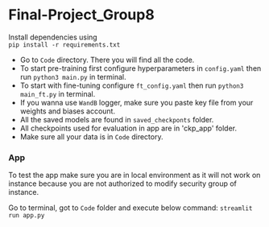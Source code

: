 # Final-Project_Group8

Install dependencies using  
`pip install -r requirements.txt`  

- Go to `Code` directory. There you will find all the code.  
- To start pre-training first configure hyperparameters in `config.yaml` then run `python3 main.py` in terminal.  
- To start with fine-tuning configure `ft_config.yaml` then run `python3 main_ft.py` in terminal.
- If you wanna use `WandB` logger, make sure you paste key file from your weights and biases account.
- All the saved models are found in `saved_checkponts` folder.
- All checkpoints used for evaluation in app are in 'ckp_app' folder.
- Make sure all your data is in `Code` directory. 

### App
To test the app make sure you are in local environment as it will not work on instance because you are not authorized to modify security group of instance.

Go to terminal, got to `Code` folder and execute below command:
`streamlit run app.py`
